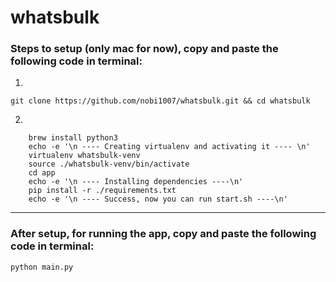 # whatsbulk

### Steps to setup (only mac for now), copy and paste the following code in terminal:
1. 

`git clone https://github.com/nobi1007/whatsbulk.git && cd whatsbulk`

2. 
``` echo -e ' \n ---- Installing python3.9 ---- \n'
    brew install python3
    echo -e '\n ---- Creating virtualenv and activating it ---- \n'
    virtualenv whatsbulk-venv 
    source ./whatsbulk-venv/bin/activate
    cd app
    echo -e '\n ---- Installing dependencies ----\n'
    pip install -r ./requirements.txt
    echo -e '\n ---- Success, now you can run start.sh ----\n'
```

---------------------

### After setup, for running the app, copy and paste the following code in terminal:

`python main.py`

